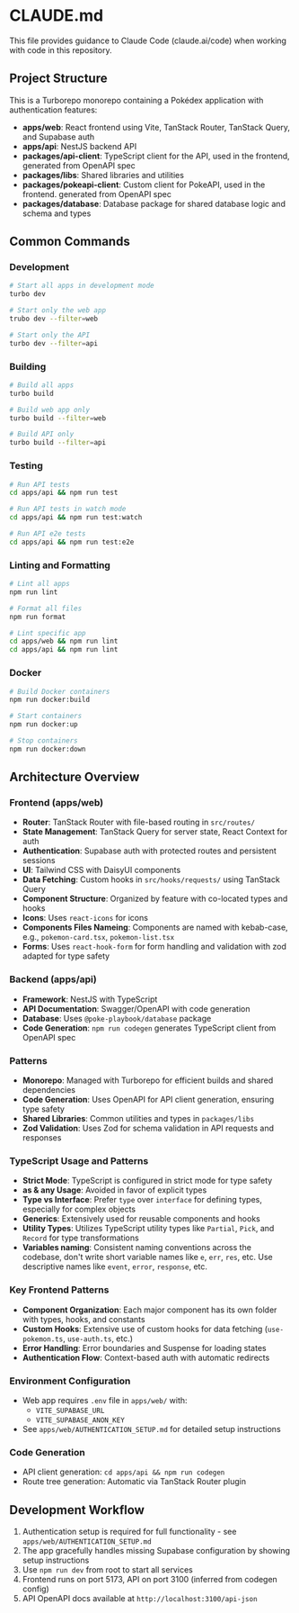 # CLAUDE.md

This file provides guidance to Claude Code (claude.ai/code) when working with code in this repository.

## Project Structure

This is a Turborepo monorepo containing a Pokédex application with authentication features:

- **apps/web**: React frontend using Vite, TanStack Router, TanStack Query, and Supabase auth
- **apps/api**: NestJS backend API
- **packages/api-client**: TypeScript client for the API, used in the frontend, generated from OpenAPI spec
- **packages/libs**: Shared libraries and utilities
- **packages/pokeapi-client**: Custom client for PokeAPI, used in the frontend. generated from OpenAPI spec
- **packages/database**: Database package for shared database logic and schema and types

## Common Commands

### Development
```bash
# Start all apps in development mode
turbo dev

# Start only the web app
trubo dev --filter=web

# Start only the API
turbo dev --filter=api
```

### Building
```bash
# Build all apps
turbo build

# Build web app only
turbo build --filter=web

# Build API only
turbo build --filter=api
```

### Testing
```bash
# Run API tests
cd apps/api && npm run test

# Run API tests in watch mode
cd apps/api && npm run test:watch

# Run API e2e tests
cd apps/api && npm run test:e2e
```

### Linting and Formatting
```bash
# Lint all apps
npm run lint

# Format all files
npm run format

# Lint specific app
cd apps/web && npm run lint
cd apps/api && npm run lint
```

### Docker
```bash
# Build Docker containers
npm run docker:build

# Start containers
npm run docker:up

# Stop containers
npm run docker:down
```

## Architecture Overview

### Frontend (apps/web)
- **Router**: TanStack Router with file-based routing in `src/routes/`
- **State Management**: TanStack Query for server state, React Context for auth
- **Authentication**: Supabase auth with protected routes and persistent sessions
- **UI**: Tailwind CSS with DaisyUI components
- **Data Fetching**: Custom hooks in `src/hooks/requests/` using TanStack Query
- **Component Structure**: Organized by feature with co-located types and hooks
- **Icons**: Uses `react-icons` for icons
- **Components Files Nameing**: Components are named with kebab-case, e.g., `pokemon-card.tsx`, `pokemon-list.tsx`
- **Forms**: Uses `react-hook-form` for form handling and validation with zod adapted for type safety

### Backend (apps/api)
- **Framework**: NestJS with TypeScript
- **API Documentation**: Swagger/OpenAPI with code generation
- **Database**: Uses `@poke-playbook/database` package
- **Code Generation**: `npm run codegen` generates TypeScript client from OpenAPI spec

### Patterns
- **Monorepo**: Managed with Turborepo for efficient builds and shared dependencies
- **Code Generation**: Uses OpenAPI for API client generation, ensuring type safety
- **Shared Libraries**: Common utilities and types in `packages/libs`
- **Zod Validation**: Uses Zod for schema validation in API requests and responses

### TypeScript Usage and Patterns
- **Strict Mode**: TypeScript is configured in strict mode for type safety
- **as & any Usage**: Avoided in favor of explicit types
- **Type vs Interface**: Prefer `type` over `interface` for defining types, especially for complex objects
- **Generics**: Extensively used for reusable components and hooks
- **Utility Types**: Utilizes TypeScript utility types like `Partial`, `Pick`, and `Record` for type transformations
- **Variables naming**: Consistent naming conventions across the codebase, don't write short variable names like `e`, `err`, `res`, etc. Use descriptive names like `event`, `error`, `response`, etc.

### Key Frontend Patterns
- **Component Organization**: Each major component has its own folder with types, hooks, and constants
- **Custom Hooks**: Extensive use of custom hooks for data fetching (`use-pokemon.ts`, `use-auth.ts`, etc.)
- **Error Handling**: Error boundaries and Suspense for loading states
- **Authentication Flow**: Context-based auth with automatic redirects

### Environment Configuration
- Web app requires `.env` file in `apps/web/` with:
  - `VITE_SUPABASE_URL`
  - `VITE_SUPABASE_ANON_KEY`
- See `apps/web/AUTHENTICATION_SETUP.md` for detailed setup instructions

### Code Generation
- API client generation: `cd apps/api && npm run codegen`
- Route tree generation: Automatic via TanStack Router plugin

## Development Workflow

1. Authentication setup is required for full functionality - see `apps/web/AUTHENTICATION_SETUP.md`
2. The app gracefully handles missing Supabase configuration by showing setup instructions
3. Use `npm run dev` from root to start all services
4. Frontend runs on port 5173, API on port 3100 (inferred from codegen config)
5. API OpenAPI docs available at `http://localhost:3100/api-json`